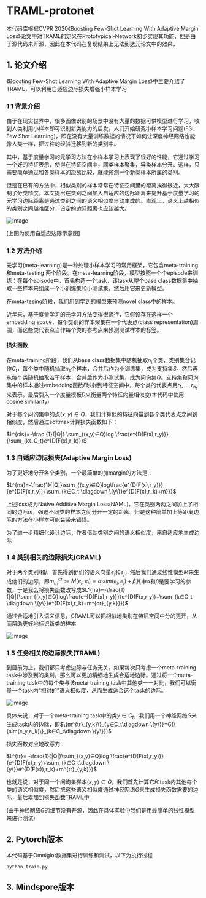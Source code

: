 # TRAML-protonet

本代码库根据CVPR 2020《Boosting Few-Shot Learning With Adaptive Margin Loss》论文中对TRAML的定义在Prototypical-Network初步实现其功能，但是由于源代码未开源，因此在本代码在复现结果上无法到达元论文中的效果。

## 1. 论文介绍

《Boosting Few-Shot Learning With Adaptive Margin Loss》中主要介绍了TRAML，可以利用自适应边际损失增强小样本学习

### 1.1 背景介绍

由于在现实世界中，很多图像识别的场景中没有大量的数据可供模型进行学习，收到人类利用小样本即可识别新类能力的启发，人们开始研究小样本学习问题(FSL: Few Shot Learning)，即在没有大量训练数据的情况下如何让深度神经网络也能像人类一样，把过往的经验迁移到新的类别中。

其中，基于度量学习的元学习方法在小样本学习上表现了很好的性能，它通过学习一个好的特征表示，使得在特征空间中，同类样本聚集，异类样本分开。这样，只需要简单通过和各类样本的距离比较，就能预测一个新类样本所属的类别。

但是在已有的方法中，相似类别的样本常常在特征空间里的距离挨得很近，大大限制了分类精度。本文提出在类别之间加入自适应的边际距离来提升基于度量学习的元学习边际距离是通过类别之间的语义相似度自动生成的。直观上，语义上越相似的类别之间越难区分，设定的边际距离也应该越大。

![image](https://github.com/Wec126/TRAML-protonet/assets/57513224/6c1e6562-9ac7-49a4-baa5-98682f1953f6)


[上图为使用自适应边际示意图]

### 1.2 方法介绍

元学习(meta-learning)是一种处理小样本学习的常用框架，它包含meta-training和meta-testing 两个阶段。在meta-learning阶段，模型按照一个个episode来训练：在每个episode中，首先构造一个task，该task从整个base class数据集中抽取一些样本来组成一个小训练集和小测试集，然后用它来更新模型。

在meta-tesing阶段，我们用到学到的模型来预测novel class中的样本。

近年来，基于度量学习的元学习方法变得很流行，它假设存在这样一个embedding space，每个类别的样本聚集在一个代表点(class representation)周围，而这些类代表点当作每个类的参考点来预测测试样本的标签。

#### 损失函数

在meta-training阶段，我们从base class数据集中随机抽取$n_t$个类，类别集合记作$C_t$，每个类中随机抽取$n_s$个样本，合并后作为小训练集，成为支持集$S$。然后再从每个类随机抽取若干样本，合并后作为小测试集，成为问询集$Q$。支持集和问询集中的样本通过embedding函数$F$映射到特征空间中，每个类的代表点用$r_1,...,r_{n_t}$来表示。最后引入一个度量模板$D$来衡量两个特征向量相似度(本代码中使用cosine similarity)

对于每个问询集中的点$(x,y)∈Q$，我们计算他的特征向量到各个类代表点之间到相似度，然后通过softmax计算损失函数如下：

$L^{cls}=-\frac {1}{|Q|} \sum_{(x,y)∈Q}log \frac{e^{D(F(x),r_y)}}{\sum_{k∈C_t}e^{D(F(x),r_k)}}$

### 1.3 自适应边际损失(Adaptive Margin Loss)

为了更好地分开各个类别，一个最简单的加margin的方法是：

$L^{na}=-\frac{1}{|Q|}\sum_{(x,y)∈Q}log\frac{e^{D(F(x),r_y)}}{e^{D(F(x,r_y))+\sum_{k∈C_t \diagdown \{y\}}e^{D(F(x),r_k)+m}}}$

上述loss成为Native Additive Margin Loss(NAML)，它在类别两两之间加上了相同的边际$m$，强迫不同类的样本之间分开一定的距离。但是这种简单加上等距离边际的方法在小样本可能会带来错误。

为了进一步精细化设计边际，作者借助类别之间的语义相似度，来自适应地生成边际

### 1.4 类别相关的边际损失(CRAML)

对于两个类别$i$和$j$，首先得到他们的语义向量$e_i$和$e_j$，然后我们通过线性模型$M$来生成他们的边际，即$m^{cr}_{i,j}:=M(e_i,e_j)=\alpha \centerdot sim(e_i,e_j)+\beta$其中$\alpha$和$\beta$是要学习的参数，于是我么将损失函数改写成$L^{na}=-\frac{1}{|Q|}\sum_{(x,y)∈Q}log\frac{e^{D(F(x),r_y)}}{e^{D(F(x,r_y))+\sum_{k∈C_t \diagdown \{y\}}e^{D(F(x),r_k)+m^{cr}_{y,k}}}}$

通过合适地引入语义信息，CRAML可以把相似地类别在特征空间中分的更开，从而帮助更好地标识新类的样本

![image](https://github.com/Wec126/TRAML-protonet/assets/57513224/9282f25f-e0ea-48d4-a6d1-ae14e6c2231a)


### 1.5 任务相关的边际损失(TRAML)

到目前为止，我们都只考虑边际与任务无关。如果每次只考虑一个meta-training task中涉及到的类别，那么可以更加精细地生成合适地边际。通过将一个meta-training task中的每个类与该meta-training task中其他类一一对比，我们可以衡量一个task内“相对的”语义相似度，从而生成适合这个task的边际。

![image](https://github.com/Wec126/TRAML-protonet/assets/57513224/bc4cfe82-ae32-4903-b6b2-71833633abcb)


具体来说，对于一个meta-training task中的类$y∈C_t$，我们用一个神经网络$G$来生成task内的边际，即$\{m^{tr}_{y,k}\}_{y∈C_t\diagdown \{y\}}=G(\{sim(e_y,e_k)\}_{k∈C_t\diagdown \{y\}})$

损失函数对应地改写为：

$L^{tr}= -\frac{1}{|Q|}\sum_{(x,y)∈Q}log \frac{e^{D(F(x),r_y)}}{e^{D(F(x),r_y)+\sum_{k∈C_t\diagdown \{y\}}e^{D(F(x)),r_k}+m^{tr}_{y,k}}}$

也就是说，对于同一个问询集样本$(x,y)∈Q$，我们首先计算它和task内其他每个类的语义相似度，然后把这些语义相似度通过神经网络$G$来生成损失函数需要的边际，最后累加到损失函数TRAML中

(由于神经网络$G$的细节没有开源，因此在具体实验中我们是用最简单的线性模型来进行测试)

## 2. Pytorch版本

本代码基于Omniglot数据集进行训练和测试，以下为执行过程

```
python train.py
```

## 3. Mindspore版本
